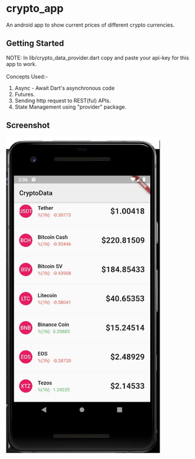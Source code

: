 # crypto_app

An android app to show current prices of different crypto currencies.

## Getting Started

NOTE: In lib/crypto_data_provider.dart copy and paste your api-key for this app to work.<br />
<br />
Concepts Used:-<br />
1. Async - Await Dart's asynchronous code<br />
2. Futures.<br />
3. Sending http request to REST(ful) APIs.<br />
4. State Management using "provider" package.<br />

## Screenshot
![](crypto.JPG)
